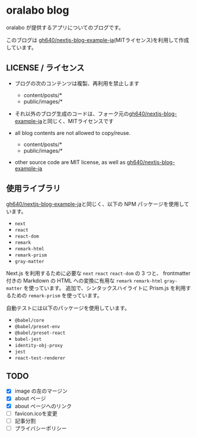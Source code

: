 
# oralabo blog

oralabo が提供するアプリについてのブログです。

このブログは  [gh640/nextjs-blog-example-ja](https://github.com/gh640/nextjs-blog-example-ja)(MITライセンス)を利用して作成しています。

## LICENSE / ライセンス

- ブログの次のコンテンツは複製、再利用を禁止します
  - content/posts/*
  - public/images/*
- それ以外のブログ生成のコードは、フォーク元の[gh640/nextjs-blog-example-ja](https://github.com/gh640/nextjs-blog-example-ja)と同じく、MITライセンスです

- all blog contents are not allowed to copy/reuse.
  - content/posts/*
  - public/images/*
- other source code are MIT license, as well as [gh640/nextjs-blog-example-ja](https://github.com/gh640/nextjs-blog-example-ja)

## 使用ライブラリ

[gh640/nextjs-blog-example-ja](https://github.com/gh640/nextjs-blog-example-ja)と同じく、以下の NPM パッケージを使用しています。

- `next`
- `react`
- `react-dom`
- `remark`
- `remark-html`
- `remark-prism`
- `gray-matter`

Next.js を利用するために必要な `next` `react` `react-dom` の 3 つと、 frontmatter 付きの Markdown の HTML への変換に有用な `remark` `remark-html` `gray-matter` を使っています。
追加で、シンタックスハイライトに Prism.js を利用するための `remark-prism` を使っています。

自動テストには以下のパッケージを使用しています。

- `@babel/core`
- `@babel/preset-env`
- `@babel/preset-react`
- `babel-jest`
- `identity-obj-proxy`
- `jest`
- `react-test-renderer`

## TODO

- [x] image の左のマージン
- [x] about ページ
- [x] about ページへのリンク
- [ ] favicon.icoを変更
- [ ] 記事分割
- [ ] プライバシーポリシー